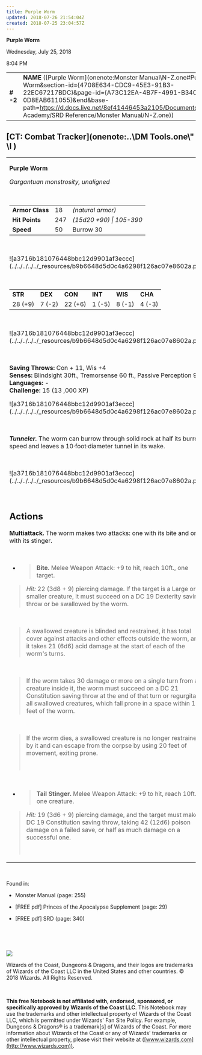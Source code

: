 ```yaml
---
title: Purple Worm
updated: 2018-07-26 21:54:04Z
created: 2018-07-25 23:04:57Z
---
```


**Purple Worm**

Wednesday, July 25, 2018

8:04 PM

|           |                                                                                                                                                                                                                                                                                                |        |         |         |     |       |          |
|-----------|------------------------------------------------------------------------------------------------------------------------------------------------------------------------------------------------------------------------------------------------------------------------------------------------|--------|---------|---------|-----|-------|----------|
| **\# -2** | **NAME** ([Purple Worm](onenote:Monster Manual\\N-Z.one#Purple Worm&section-id={4708E634-CDC9-45E3-91B3-22EC67217BDC}&page-id={A73C12EA-4B7F-4991-B34C-0D8EAB611055}&end&base-path=https://d.docs.live.net/8ef41446453a2105/Documents/Adventure Academy/SRD Reference/Monster Manual/N-Z.one)) | **18** | **247** | **247** | \-  | Notes | 13000 XP |

## [CT: Combat Tracker](onenote:..\\DM Tools.one\\" \l )

<table><tbody><tr class="odd"><td><p><strong>Purple Worm</strong></p><p><em>Gargantuan monstrosity, unaligned</em></p><p> </p><table><tbody><tr class="odd"><td><strong>Armor Class</strong></td><td>18</td><td><em>(natural armor)</em></td></tr><tr class="even"><td><strong>Hit Points</strong></td><td>247</td><td><em>(15d20 +90) | 105-390</em></td></tr><tr class="odd"><td><strong>Speed</strong></td><td>50</td><td>Burrow 30</td></tr></tbody></table><p> </p><p>![a3716b181076448bbc12d9901af3eccc](../../../../../_resources/b9b6648d5d0c4a6298f126ac07e8602a.png)</p><p> </p><table><tbody><tr class="odd"><td><strong>STR</strong></td><td><strong>DEX</strong></td><td><strong>CON</strong></td><td><strong>INT</strong></td><td><strong>WIS</strong></td><td><strong>CHA</strong></td></tr><tr class="even"><td>28 (+9)</td><td>7 (-2)</td><td>22 (+6)</td><td>1 (-5)</td><td>8 (-1)</td><td>4 (-3)</td></tr></tbody></table><p> </p><p>![a3716b181076448bbc12d9901af3eccc](../../../../../_resources/b9b6648d5d0c4a6298f126ac07e8602a.png)</p><p> </p><p><strong>Saving Throws:</strong> Con + 11, Wis +4<br />
<strong>Senses:</strong> Blindsight 30ft., Tremorsense 60 ft., Passive Perception 9<br />
<strong>Languages:</strong> -<br />
<strong>Challenge:</strong> 15 (13 ,000 XP)</p><p>![a3716b181076448bbc12d9901af3eccc](../../../../../_resources/b9b6648d5d0c4a6298f126ac07e8602a.png)</p><p> </p><p><em><strong>Tunneler.</strong></em> The worm can burrow through solid rock at half its burrow speed and leaves a 10·foot·diameter tunnel in its wake.</p><p> </p><p>![a3716b181076448bbc12d9901af3eccc](../../../../../_resources/b9b6648d5d0c4a6298f126ac07e8602a.png)</p><p> </p><h2 id="actions"><strong>Actions</strong></h2><p><strong>Multiattack.</strong> The worm makes two attacks: one with its bite and one with its stinger.</p><p> </p><ul><li><blockquote><p><strong>Bite.</strong> Melee Weapon Attack: +9 to hit, reach 10ft., one target.</p></blockquote></li></ul><blockquote><p><em>Hit:</em> 22 (3d8 + 9) piercing damage. If the target is a Large or smaller creature, it must succeed on a DC 19 Dexterity saving throw or be swallowed by the worm.</p></blockquote><p> </p><blockquote><p>A swallowed creature is blinded and restrained, it has total cover against attacks and other effects outside the worm, and it takes 21 (6d6) acid damage at the start of each of the worm's turns.</p></blockquote><p> </p><blockquote><p>If the worm takes 30 damage or more on a single turn from a creature inside it, the worm must succeed on a DC 21 Constitution saving throw at the end of that turn or regurgitate all swallowed creatures, which fall prone in a space within 10 feet of the worm.</p></blockquote><p> </p><blockquote><p>If the worm dies, a swallowed creature is no longer restrained by it and can escape from the corpse by using 20 feet of movement, exiting prone.</p><p> </p></blockquote><p> </p><ul><li><blockquote><p><strong>Tail Stinger.</strong> Melee Weapon Attack: +9 to hit, reach 10ft., one creature.</p></blockquote></li></ul><blockquote><p><em>Hit:</em> 19 (3d6 + 9) piercing damage, and the target must make a DC 19 Constitution saving throw, taking 42 (12d6) poison damage on a failed save, or half as much damage on a successful one.</p><p> </p></blockquote></td></tr></tbody></table>

 

Found in:

-   Monster Manual (page: 255)

-   \[FREE pdf\] Princes of the Apocalypse Supplement (page: 29)

-   \[FREE pdf\] SRD (page: 340)

 

 

![](tmp\media\image2.png)

Wizards of the Coast, Dungeons & Dragons, and their logos are trademarks of Wizards of the Coast LLC in the United States and other countries. © 2018 Wizards. All Rights Reserved.

 

**This free Notebook is not affiliated with, endorsed, sponsored, or specifically approved by Wizards of the Coast LLC**. This Notebook may use the trademarks and other intellectual property of Wizards of the Coast LLC, which is permitted under Wizards' Fan Site Policy. For example, Dungeons & Dragons® is a trademark\[s\] of Wizards of the Coast. For more information about Wizards of the Coast or any of Wizards' trademarks or other intellectual property, please visit their website at ([www.wizards.com](http://www.wizards.com)).
